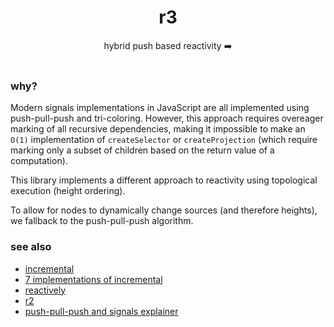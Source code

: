 <h1 align=center>r3</h1>
<div align=center>hybrid push based reactivity ➡️</div>
<br />

### why?

Modern signals implementations in JavaScript are all implemented using push-pull-push and tri-coloring. However, this approach requires overeager marking of all recursive dependencies, making it impossible to make an `O(1)` implementation of `createSelector` or `createProjection` (which require marking only a subset of children based on the return value of a computation).

This library implements a different approach to reactivity using topological execution (height ordering).

To allow for nodes to dynamically change sources (and therefore heights), we fallback to the push-pull-push algorithm.

### see also

- [incremental](https://github.com/janestreet/incremental)
- [7 implementations of incremental](https://www.youtube.com/watch?v=G6a5G5i4gQU)
- [reactively](https://github.com/milomg/reactively)
- [r2](https://github.com/milomg/r2)
- [push-pull-push and signals explainer](https://milomg.dev/2022-12-01/reactivity)
